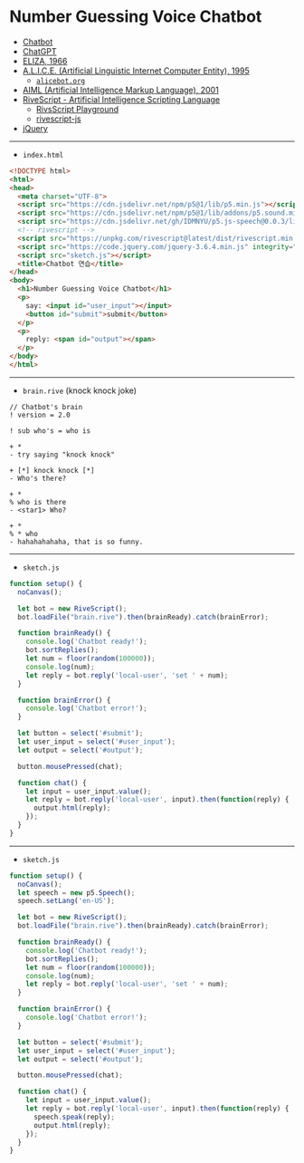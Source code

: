 # Number Guessing Voice Chatbot
- [Chatbot](https://en.wikipedia.org/wiki/Chatbot)
- [ChatGPT](https://en.wikipedia.org/wiki/ChatGPT)
- [ELIZA, 1966](https://en.wikipedia.org/wiki/ELIZA)
- [A.L.I.C.E. (Artificial Linguistic Internet Computer Entity), 1995](https://en.wikipedia.org/wiki/Artificial_Linguistic_Internet_Computer_Entity)
  - [`alicebot.org`](https://alicebot.org/) 
- [AIML (Artificial Intelligence Markup Language), 2001](https://en.wikipedia.org/wiki/Artificial_Intelligence_Markup_Language)
- [RiveScript - Artificial Intelligence Scripting Language](https://www.rivescript.com/)  
  - [RivsScript Playground](https://play.rivescript.com/)  
  - [rivescript-js](https://github.com/aichaos/rivescript-js)
- [jQuery](https://jquery.com/)



---
 
- `index.html`

```html
<!DOCTYPE html>
<html>
<head>
  <meta charset="UTF-8">
  <script src="https://cdn.jsdelivr.net/npm/p5@1/lib/p5.min.js"></script>
  <script src="https://cdn.jsdelivr.net/npm/p5@1/lib/addons/p5.sound.min.js"></script>
  <script src="https://cdn.jsdelivr.net/gh/IDMNYU/p5.js-speech@0.0.3/lib/p5.speech.js"></script>
  <!-- rivescript -->
  <script src="https://unpkg.com/rivescript@latest/dist/rivescript.min.js"></script>
  <script src="https://code.jquery.com/jquery-3.6.4.min.js" integrity="sha256-oP6HI9z1XaZNBrJURtCoUT5SUnxFr8s3BzRl+cbzUq8=" crossorigin="anonymous"></script>
  <script src="sketch.js"></script>
  <title>Chatbot 연습</title>
</head>
<body>
  <h1>Number Guessing Voice Chatbot</h1>
  <p>
    say: <input id="user_input"></input>
    <button id="submit">submit</button>
  </p>
  <p>
    reply: <span id="output"></span>
  </p>
</body>
</html>
```
---

- `brain.rive` (knock knock joke)

```rivescript
// Chatbot's brain
! version = 2.0

! sub who's = who is

+ * 
- try saying "knock knock"

+ [*] knock knock [*]
- Who's there?

+ * 
% who is there
- <star1> Who?

+ * 
% * who
- hahahahahaha, that is so funny.
```

---

- `sketch.js` 
```javascript
function setup() {
  noCanvas();

  let bot = new RiveScript();
  bot.loadFile("brain.rive").then(brainReady).catch(brainError);

  function brainReady() {
    console.log('Chatbot ready!');
    bot.sortReplies();
    let num = floor(random(100000));
    console.log(num);  
    let reply = bot.reply('local-user', 'set ' + num);
  }

  function brainError() {
    console.log('Chatbot error!');
  }

  let button = select('#submit');
  let user_input = select('#user_input');
  let output = select('#output');

  button.mousePressed(chat);

  function chat() {
    let input = user_input.value();
    let reply = bot.reply('local-user', input).then(function(reply) {
      output.html(reply);
    });
  }
}
```

---

- `sketch.js` 
```javascript
function setup() {
  noCanvas();
  let speech = new p5.Speech();
  speech.setLang('en-US'); 

  let bot = new RiveScript();
  bot.loadFile("brain.rive").then(brainReady).catch(brainError);

  function brainReady() {
    console.log('Chatbot ready!');
    bot.sortReplies();
    let num = floor(random(100000));
    console.log(num);  
    let reply = bot.reply('local-user', 'set ' + num);
  }

  function brainError() {
    console.log('Chatbot error!');
  }

  let button = select('#submit');
  let user_input = select('#user_input');
  let output = select('#output');

  button.mousePressed(chat);

  function chat() {
    let input = user_input.value();
    let reply = bot.reply('local-user', input).then(function(reply) {
      speech.speak(reply);
      output.html(reply);
    });
  }
}
```
